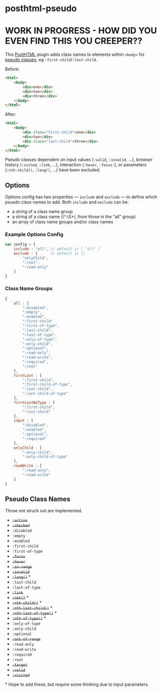 # posthtml-pseudo

# WORK IN PROGRESS - HOW DID YOU EVEN FIND THIS YOU CREEPER??

This [PostHTML](https://github.com/posthtml/posthtml) plugin adds class names to elements within `<body>` for [pseudo classes](https://developer.mozilla.org/en-US/docs/Web/CSS/Pseudo-classes), eg `:first-child`/`:last-child`.

Before:
```html
<html>
    <body>
        <div>one</div>
        <div>two</div>
        <div>three</div>
    </body>
</html>
```

After:
```html
<html>
    <body>
        <div class="first-child">one</div>
        <div>two</div>
        <div class="last-child">three</div>
    </body>
</html>
```

Pseudo classes dependent on input values (`:valid`, `:invalid`, ...), browser history (`:visted`, `:link`, ...), interaction (`:hover`, `:focus:`), or parameters (`:nth-child()`, `:lang()`, ...) have been excluded.

## Options

Options config has two properties &mdash; `include` and `exclude` &mdash; to define which psuedo class names to add. Both `include` and `exclude` can be:

- a string of a class name group
- a string of a class name (/^:\S+/, from those in the "all" group)
- an array of class name groups and/or class names

### Example Options Config

```js
var config = {
    include : "all", // default is [ "all" ]
    exclude : [      // default is []
        "onlyChild",
        ":root",
        ":read-only"
    ]
}
```

### Class Name Groups

```js
{
    all : [
        ":disabled",
        ":empty",
        ":enabled",
        ":first-child"
        ":first-of-type",
        ":last-child",
        ":last-of-type",
        ":only-of-type",
        ":only-child",
        ":optional",
        ":read-only",
        ":read-write",
        ":required",
        ":root"
    ],
    firstLast : [
        ":first-child",
        ":first-child-of-type",
        ":last-child",
        ":last-child-of-type"
    ],
    firstLastNoType : [
        ":first-child",
        ":last-child"
    ],
    input : [
        ":disabled",
        ":enabled",
        ":optional",
        ":required"
    ],
    onlyChild : [
        ":only-child",
        ":only-child-of-type"
    ],
    readWrite : [
        ":read-only",
        ":read-write"
    ]
}
```

## Pseudo Class Names

Those not struck out are implemented.

- ~~`:active`~~
- ~~`:checked`~~
- `:disabled`
- `:empty`
- `:enabled`
- `:first-child`
- `:first-of-type`
- ~~`:focus`~~
- ~~`:hover`~~
- ~~`:in-range`~~
- ~~`:invalid`~~
- ~~`:lang()`~~ *
- `:last-child`
- `:last-of-type`
- ~~`:link`~~
- ~~`:not()`~~ *
- ~~`:nth-child()`~~ *
- ~~`:nth-last-child()`~~ *
- ~~`:nth-last-of-type()`~~ *
- ~~`:nth-of-type()`~~ *
- `:only-of-type`
- `:only-child`
- `:optional`
- ~~`:out-of-range`~~
- `:read-only`
- `:read-write`
- `:required`
- `:root`
- ~~`:target`~~
- ~~`:valid`~~
- ~~`:visited`~~

\* Hope to add these, but require some thinking due to input parameters.